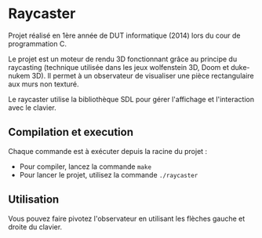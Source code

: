 # Raycaster

Projet réalisé en 1ère année de DUT informatique (2014) lors du cour de programmation C.

Le projet est un moteur de rendu 3D fonctionnant grâce au principe du raycasting (technique utilisée dans les jeux wolfenstein 3D, Doom et duke-nukem 3D).
Il permet à un observateur de visualiser une pièce rectangulaire aux murs non texturé.

Le raycaster utilise la bibliothèque SDL pour gérer l'affichage et l'interaction avec le clavier.

## Compilation et execution

Chaque commande est à exécuter depuis la racine du projet : 

* Pour compiler, lancez la commande `make`
* Pour lancer le projet, utilisez la commande `./raycaster`

## Utilisation

Vous pouvez faire pivotez l'observateur en utilisant les flèches gauche et droite du clavier.

